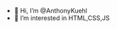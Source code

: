 - 👋 Hi, I’m @AnthonyKuehl
- 👀 I’m interested in HTML,CSS,JS
<!---
AnthonyKuehl/AnthonyKuehl is a ✨ special ✨ repository because its `README.md` (this file) appears on your GitHub profile.
You can click the Preview link to take a look at your changes.
--->
